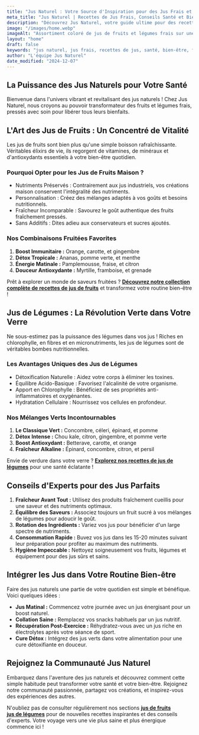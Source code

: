 ```yaml
---
title: "Jus Naturel : Votre Source d'Inspiration pour des Jus Frais et Sains"
meta_title: "Jus Naturel | Recettes de Jus Frais, Conseils Santé et Bien-être"
description: "Découvrez Jus Naturel, votre guide ultime pour des recettes de jus frais, des conseils santé et des astuces bien-être. Explorez notre collection de jus de fruits et légumes pour booster votre vitalité naturellement."
image: "/images/home.webp"
imageAlt: "Assortiment coloré de jus de fruits et légumes frais sur une table ensoleillée"
layout: "home"
draft: false
keywords: "jus naturel, jus frais, recettes de jus, santé, bien-être, fruits, légumes, détox, nutrition, vitalité"
author: "L'équipe Jus Naturel"
date_modified: "2024-12-07"
---
```

<h2>La Puissance des Jus Naturels pour Votre Santé</h2>

<p>Bienvenue dans l'univers vibrant et revitalisant des jus naturels ! Chez Jus Naturel, nous croyons au pouvoir transformateur des fruits et légumes frais, pressés avec soin pour libérer tous leurs bienfaits.</p>

<h2>L'Art des Jus de Fruits : Un Concentré de Vitalité</h2>

<p>Les jus de fruits sont bien plus qu'une simple boisson rafraîchissante. Véritables élixirs de vie, ils regorgent de vitamines, de minéraux et d'antioxydants essentiels à votre bien-être quotidien.</p>

<h3>Pourquoi Opter pour les Jus de Fruits Maison ?</h3>

<ul>
    <li>Nutriments Préservés : Contrairement aux jus industriels, vos créations maison conservent l'intégralité des nutriments.</li>
    <li>Personnalisation : Créez des mélanges adaptés à vos goûts et besoins nutritionnels.</li>
    <li>Fraîcheur Incomparable : Savourez le goût authentique des fruits fraîchement pressés.</li>
    <li>Sans Additifs : Dites adieu aux conservateurs et sucres ajoutés.</li>
</ul>

<h3>Nos Combinaisons Fruitées Favorites</h3>

<ol>
    <li><strong>Boost Immunitaire :</strong> Orange, carotte, et gingembre</li>
    <li><strong>Détox Tropicale :</strong> Ananas, pomme verte, et menthe</li>
    <li><strong>Énergie Matinale :</strong> Pamplemousse, fraise, et citron</li>
    <li><strong>Douceur Antioxydante :</strong> Myrtille, framboise, et grenade</li>
</ol>

<p>Prêt à explorer un monde de saveurs fruitées ? <strong><a href="/categories/jus-de-fruits">Découvrez notre collection complète de recettes de jus de fruits</a></strong> et transformez votre routine bien-être !</p>

<h2>Jus de Légumes : La Révolution Verte dans Votre Verre</h2>

<p>Ne sous-estimez pas la puissance des légumes dans vos jus ! Riches en chlorophylle, en fibres et en micronutriments, les jus de légumes sont de véritables bombes nutritionnelles.</p>

<h3>Les Avantages Uniques des Jus de Légumes</h3>

<ul>
    <li>Détoxification Naturelle : Aidez votre corps à éliminer les toxines.</li>
    <li>Équilibre Acido-Basique : Favorisez l'alcalinité de votre organisme.</li>
    <li>Apport en Chlorophylle : Bénéficiez de ses propriétés anti-inflammatoires et oxygénantes.</li>
    <li>Hydratation Cellulaire : Nourrissez vos cellules en profondeur.</li>
</ul>

<h3>Nos Mélanges Verts Incontournables</h3>

<ol>
    <li><strong>Le Classique Vert :</strong> Concombre, céleri, épinard, et pomme</li>
    <li><strong>Détox Intense :</strong> Chou kale, citron, gingembre, et pomme verte</li>
    <li><strong>Boost Antioxydant :</strong> Betterave, carotte, et orange</li>
    <li><strong>Fraîcheur Alkaline :</strong> Épinard, concombre, citron, et persil</li>
</ol>

<p>Envie de verdure dans votre verre ? <a href="/categories/jus-de-legumes"><strong>Explorez nos recettes de jus de légumes</strong></a> pour une santé éclatante !</p>

<h2>Conseils d'Experts pour des Jus Parfaits</h2>

<ol>
    <li><strong>Fraîcheur Avant Tout :</strong> Utilisez des produits fraîchement cueillis pour une saveur et des nutriments optimaux.</li>
    <li><strong>Équilibre des Saveurs :</strong> Associez toujours un fruit sucré à vos mélanges de légumes pour adoucir le goût.</li>
    <li><strong>Rotation des Ingrédients :</strong> Variez vos jus pour bénéficier d'un large spectre de nutriments.</li>
    <li><strong>Consommation Rapide :</strong> Buvez vos jus dans les 15-20 minutes suivant leur préparation pour profiter au maximum des nutriments.</li>
    <li><strong>Hygiène Impeccable :</strong> Nettoyez soigneusement vos fruits, légumes et équipement pour des jus sûrs et sains.</li>
</ol>

<h2>Intégrer les Jus dans Votre Routine Bien-être</h2>

<p>Faire des jus naturels une partie de votre quotidien est simple et bénéfique. Voici quelques idées :</p>

<ul>
    <li><strong>Jus Matinal :</strong> Commencez votre journée avec un jus énergisant pour un boost naturel.</li>
    <li><strong>Collation Saine :</strong> Remplacez vos snacks habituels par un jus nutritif.</li>
    <li><strong>Récupération Post-Exercice :</strong> Réhydratez-vous avec un jus riche en électrolytes après votre séance de sport.</li>
    <li><strong>Cure Détox :</strong> Intégrez des jus verts dans votre alimentation pour une cure détoxifiante en douceur.</li>
</ul>

<h2>Rejoignez la Communauté Jus Naturel</h2>

<p>Embarquez dans l'aventure des jus naturels et découvrez comment cette simple habitude peut transformer votre santé et votre bien-être. Rejoignez notre communauté passionnée, partagez vos créations, et inspirez-vous des expériences des autres.</p>

<p>N'oubliez pas de consulter régulièrement nos sections <strong><a href="/categories/jus-de-legumes">jus de fruits</a></strong> <br/> <a href="/categories/jus-de-legumes"><strong>jus de légumes</strong></a> pour de nouvelles recettes inspirantes et des conseils d'experts. Votre voyage vers une vie plus saine et plus énergique commence ici !</p>